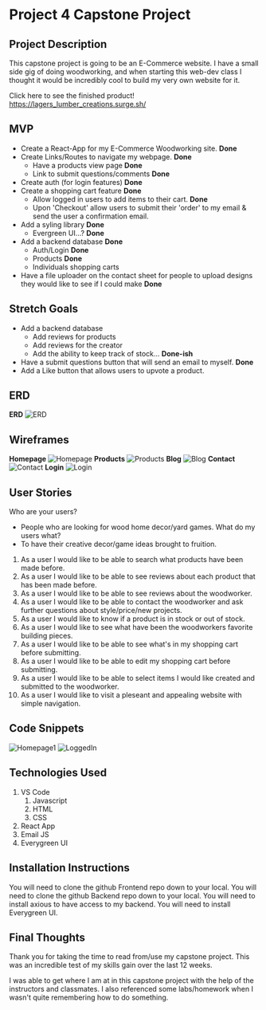 # Project 4 Capstone Project

## Project Description
This capstone project is going to be an E-Commerce website. I have a small side gig of doing woodworking, and when starting this web-dev class I thought it would be incredibly cool to build my very own website for it. 

Click here to see the finished product!
https://lagers_lumber_creations.surge.sh/

## MVP
* Create a React-App for my E-Commerce Woodworking site. **Done**
* Create Links/Routes to navigate my webpage. **Done**
    * Have a products view page **Done**
    * Link to submit questions/comments **Done**
* Create auth (for login features) **Done**
* Create a shopping cart feature **Done**
    * Allow logged in users to add items to their cart. **Done**
    * Upon 'Checkout' allow users to submit their 'order' to my email & send the user a confirmation email.
* Add a syling library **Done**
    * Evergreen UI...? **Done**
* Add a backend database **Done**
    * Auth/Login **Done**
    * Products **Done**
    * Individuals shopping carts
* Have a file uploader on the contact sheet for people to upload designs they would like to see if I could make **Done**

## Stretch Goals
* Add a backend database
    * Add reviews for products
    * Add reviews for the creator
    * Add the ability to keep track of stock... **Done-ish**
* Have a submit questions button that will send an email to myself. **Done**
* Add a Like button that allows users to upvote a product.

## ERD
**ERD**
![ERD](planning/erd/ERD.png)

## Wireframes
**Homepage**
![Homepage](planning/wireframes/Homepage.png)
**Products**
![Products](planning/wireframes/Products_page.png)
**Blog**
![Blog](planning/wireframes/Blog_page.png)
**Contact**
![Contact](planning/wireframes/Contact_page.png)
**Login**
![Login](planning/wireframes/Login.png)

## User Stories
Who are your users?
* People who are looking for wood home decor/yard games.
What do my users what?
* To have their creative decor/game ideas brought to fruition.

1. As a user I would like to be able to search what products have been made before.
2. As a user I would like to be able to see reviews about each product that has been made before.
3. As a user I would like to be able to see reviews about the woodworker.
4. As a user I would like to be able to contact the woodworker and ask further questions about style/price/new projects.
5. As a user I would like to know if a product is in stock or out of stock.
6. As a user I would like to see what have been the woodworkers favorite building pieces.
7. As a user I would like to be able to see what's in my shopping cart before submitting.
8. As a user I would like to be able to edit my shopping cart before submitting.
9. As a user I would like to be able to select items I would like created and submitted to the woodworker.
10. As a user I would like to visit a pleseant and appealing website with simple navigation.

## Code Snippets
![Homepage1](public/Homepage1.png)
![LoggedIn](public/LoggedIn.png)

## Technologies Used
1. VS Code
    1. Javascript
    2. HTML
    3. CSS
2. React App
3. Email JS
4. Everygreen UI

## Installation Instructions 

You will need to clone the github Frontend repo down to your local.
You will need to clone the github Backend repo down to your local.
You will need to install axious to have access to my backend.
You will need to install Everygreen UI.

## Final Thoughts

 Thank you for taking the time to read from/use my capstone project. This was an incredible test of my skills gain over the last 12 weeks.

 I was able to get where I am at in this capstone project with the help of the instructors and classmates. I also referenced some labs/homework when I wasn't quite remembering how to do something. 